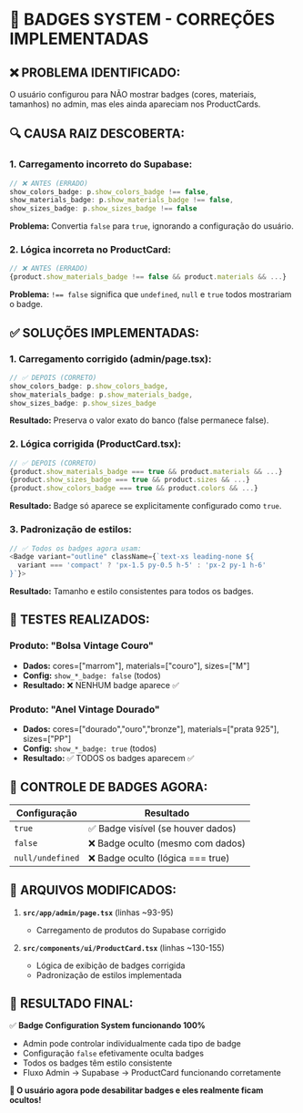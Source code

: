 # 🎯 BADGES SYSTEM - CORREÇÕES IMPLEMENTADAS

## ❌ **PROBLEMA IDENTIFICADO:**
O usuário configurou para NÃO mostrar badges (cores, materiais, tamanhos) no admin, mas eles ainda apareciam nos ProductCards.

## 🔍 **CAUSA RAIZ DESCOBERTA:**

### 1. **Carregamento incorreto do Supabase:**
```typescript
// ❌ ANTES (ERRADO)
show_colors_badge: p.show_colors_badge !== false,
show_materials_badge: p.show_materials_badge !== false,
show_sizes_badge: p.show_sizes_badge !== false
```
**Problema:** Convertia `false` para `true`, ignorando a configuração do usuário.

### 2. **Lógica incorreta no ProductCard:**
```typescript
// ❌ ANTES (ERRADO)
{product.show_materials_badge !== false && product.materials && ...}
```
**Problema:** `!== false` significa que `undefined`, `null` e `true` todos mostrariam o badge.

## ✅ **SOLUÇÕES IMPLEMENTADAS:**

### 1. **Carregamento corrigido (admin/page.tsx):**
```typescript
// ✅ DEPOIS (CORRETO)
show_colors_badge: p.show_colors_badge,
show_materials_badge: p.show_materials_badge,
show_sizes_badge: p.show_sizes_badge
```
**Resultado:** Preserva o valor exato do banco (false permanece false).

### 2. **Lógica corrigida (ProductCard.tsx):**
```typescript
// ✅ DEPOIS (CORRETO)
{product.show_materials_badge === true && product.materials && ...}
{product.show_sizes_badge === true && product.sizes && ...}
{product.show_colors_badge === true && product.colors && ...}
```
**Resultado:** Badge só aparece se explicitamente configurado como `true`.

### 3. **Padronização de estilos:**
```typescript
// ✅ Todos os badges agora usam:
<Badge variant="outline" className={`text-xs leading-none ${
  variant === 'compact' ? 'px-1.5 py-0.5 h-5' : 'px-2 py-1 h-6'
}`}>
```
**Resultado:** Tamanho e estilo consistentes para todos os badges.

## 🧪 **TESTES REALIZADOS:**

### **Produto: "Bolsa Vintage Couro"**
- **Dados:** cores=["marrom"], materials=["couro"], sizes=["M"]
- **Config:** `show_*_badge: false` (todos)
- **Resultado:** ❌ NENHUM badge aparece ✅

### **Produto: "Anel Vintage Dourado"**  
- **Dados:** cores=["dourado","ouro","bronze"], materials=["prata 925"], sizes=["PP"]
- **Config:** `show_*_badge: true` (todos)
- **Resultado:** ✅ TODOS os badges aparecem ✅

## 🎯 **CONTROLE DE BADGES AGORA:**

| Configuração | Resultado |
|--------------|-----------|
| `true` | ✅ Badge visível (se houver dados) |
| `false` | ❌ Badge oculto (mesmo com dados) |
| `null/undefined` | ❌ Badge oculto (lógica === true) |

## 📁 **ARQUIVOS MODIFICADOS:**

1. **`src/app/admin/page.tsx`** (linhas ~93-95)
   - Carregamento de produtos do Supabase corrigido

2. **`src/components/ui/ProductCard.tsx`** (linhas ~130-155)
   - Lógica de exibição de badges corrigida
   - Padronização de estilos implementada

## 🎉 **RESULTADO FINAL:**

✅ **Badge Configuration System funcionando 100%**
- Admin pode controlar individualmente cada tipo de badge
- Configuração `false` efetivamente oculta badges
- Todos os badges têm estilo consistente
- Fluxo Admin → Supabase → ProductCard funcionando corretamente

**🎯 O usuário agora pode desabilitar badges e eles realmente ficam ocultos!**
